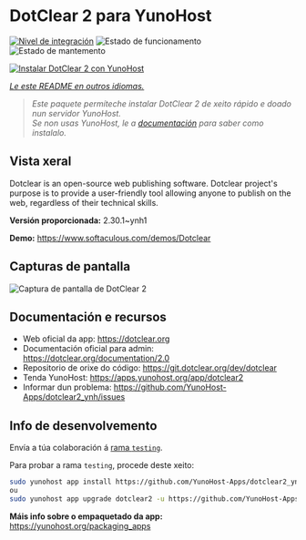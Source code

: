 <!--
NOTA: Este README foi creado automáticamente por <https://github.com/YunoHost/apps/tree/master/tools/readme_generator>
NON debe editarse manualmente.
-->

# DotClear 2 para YunoHost

[![Nivel de integración](https://dash.yunohost.org/integration/dotclear2.svg)](https://dash.yunohost.org/appci/app/dotclear2) ![Estado de funcionamento](https://ci-apps.yunohost.org/ci/badges/dotclear2.status.svg) ![Estado de mantemento](https://ci-apps.yunohost.org/ci/badges/dotclear2.maintain.svg)

[![Instalar DotClear 2 con YunoHost](https://install-app.yunohost.org/install-with-yunohost.svg)](https://install-app.yunohost.org/?app=dotclear2)

*[Le este README en outros idiomas.](./ALL_README.md)*

> *Este paquete permíteche instalar DotClear 2 de xeito rápido e doado nun servidor YunoHost.*  
> *Se non usas YunoHost, le a [documentación](https://yunohost.org/install) para saber como instalalo.*

## Vista xeral

Dotclear is an open-source web publishing software. Dotclear project's purpose is to provide a user-friendly tool allowing anyone to publish on the web, regardless of their technical skills.


**Versión proporcionada:** 2.30.1~ynh1

**Demo:** <https://www.softaculous.com/demos/Dotclear>

## Capturas de pantalla

![Captura de pantalla de DotClear 2](./doc/screenshots/ss2_dotclear.png)

## Documentación e recursos

- Web oficial da app: <https://dotclear.org>
- Documentación oficial para admin: <https://dotclear.org/documentation/2.0>
- Repositorio de orixe do código: <https://git.dotclear.org/dev/dotclear>
- Tenda YunoHost: <https://apps.yunohost.org/app/dotclear2>
- Informar dun problema: <https://github.com/YunoHost-Apps/dotclear2_ynh/issues>

## Info de desenvolvemento

Envía a túa colaboración á [rama `testing`](https://github.com/YunoHost-Apps/dotclear2_ynh/tree/testing).

Para probar a rama `testing`, procede deste xeito:

```bash
sudo yunohost app install https://github.com/YunoHost-Apps/dotclear2_ynh/tree/testing --debug
ou
sudo yunohost app upgrade dotclear2 -u https://github.com/YunoHost-Apps/dotclear2_ynh/tree/testing --debug
```

**Máis info sobre o empaquetado da app:** <https://yunohost.org/packaging_apps>
